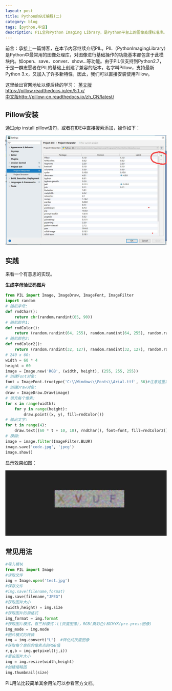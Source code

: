 ```yaml
---
layout: post
title: Python的GUI编程(二)
category: blog
tags: [python,毕设]
description: PIL全称Python Imaging Library，是Python平台上的图像处理标准库。
---
```


前言：承接上一篇博客，在本节内容继续介绍PIL。PIL（PythonImagingLibrary）是Python中最常用的图像处理库，对图像进行基础操作的功能基本都包含于此模块内。如open、save、conver、show…等功能。由于PIL仅支持到Python2.7，于是一群志愿者在PIL的基础上创建了兼容的版本，名字叫Pillow，支持最新Python 3.x，又加入了许多新特性，因此，我们可以直接安装使用Pillow。

这里给出官网地址以便后续的学习：
[英文版https://pillow.readthedocs.io/en/5.1.x/](https://pillow.readthedocs.io/en/5.1.x/)  
[中文版http://pillow-cn.readthedocs.io/zh_CN/latest/](http://pillow-cn.readthedocs.io/zh_CN/latest/)

## Pillow安装

 通过pip install pillow语句，或者在IDE中直接搜索添加，操作如下：

 ![5-4](https://github.com/Yangtiancoder/Yangtiancoder.github.io/blob/master/assets/images/5-4.jpg?raw=true)

## 实践

 来看一个有意思的实现。

 **生成字母验证码图片**

 ```python
 from PIL import Image, ImageDraw, ImageFont, ImageFilter
 import random
 # 随机字母:
 def rndChar():
     return chr(random.randint(65, 90))
 # 随机颜色1:
 def rndColor():
     return (random.randint(64, 255), random.randint(64, 255), random.randint(64, 255))
 # 随机颜色2:
 def rndColor2():
     return (random.randint(32, 127), random.randint(32, 127), random.randint(32, 127))
 # 240 x 60:
 width = 60 * 4
 height = 60
 image = Image.new('RGB', (width, height), (255, 255, 255))
 # 创建Font对象:
 font = ImageFont.truetype('C:\\Windows\\Fonts\\Arial.ttf', 36)#注意这里定义为字体文件的绝对位置
 # 创建Draw对象:
 draw = ImageDraw.Draw(image)
 # 填充每个像素:
 for x in range(width):
     for y in range(height):
         draw.point((x, y), fill=rndColor())
 # 输出文字:
 for t in range(4):
     draw.text((60 * t + 10, 10), rndChar(), font=font, fill=rndColor2())
 # 模糊:
 image = image.filter(ImageFilter.BLUR)
 image.save('code.jpg', 'jpeg')
 image.show()
 ```

 显示效果如图：

 ![5-5](https://github.com/Yangtiancoder/Yangtiancoder.github.io/blob/master/assets/images/5-5.jpg?raw=true)

## 常见用法

```python
#导入模块
from PIL import Image
#读取文件
img = Image.open('test.jpg')
#保存文件
#img.save(filename,format)
img.save(filename,"JPEG")
#获取图片大小
(width,height) = img.size
#获取图片的源格式
img_format = img.format
#获取图片模式，有三种模式：L(灰度图像)，RGB(真彩色)和CMYK(pre-press图像)
img_mode = img.mode
#图片模式的转换
img = img.convert("L")  #转化成灰度图像
#获取每个坐标的像素点的RGB值
r,g,b = img.getpixel((j,i))
#重设图片大小
img = img.resize(width,height)
#创建缩略图
img.thumbnail(size)
```

PIL用法比较简单其余用法可以参看官方文档。
